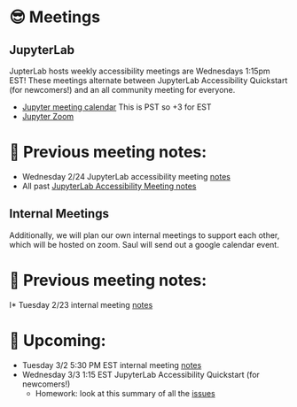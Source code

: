 # 😎 Meetings

## JupyterLab 
JupterLab hosts weekly accessibility meetings are Wednesdays 1:15pm EST! These meetings alternate between JupyterLab Accessibility Quickstart (for newcomers!) and an all community meeting for everyone.
*   [Jupyter meeting calendar](https://jupyter.readthedocs.io/en/latest/community/content-community.html#jupyter-community-meetings) This is PST so +3 for EST
*   [Jupyter Zoom](https://zoom.us/my/jovyan?pwd=c0JZTHlNdS9Sek9vdzR3aTJ4SzFTQT09)
   
# 📝 Previous meeting notes:
*   Wednesday 2/24 JupyterLab accessibility meeting [notes](https://github.com/jupyterlab/team-compass/issues/98#issuecomment-786314705)
*   All past [JupyterLab Accessibility Meeting notes](https://github.com/jupyterlab/team-compass/issues/98)


## Internal Meetings 
Additionally, we will plan our own internal meetings to support each other, which will be hosted on zoom. Saul will send out a google calendar event. 

# 📝 Previous meeting notes:
I*   Tuesday 2/23 internal meeting [notes](./meetings/2_23_2021.md)

# 📅 Upcoming:
* Tuesday 3/2 5:30 PM EST internal meeting [notes](./meetings/3_02_2021.md)
* Wednesday 3/3 1:15 EST JupyterLab Accessibility Quickstart (for newcomers!)
    *   Homework: look at this summary of all the [issues](https://github.com/jupyterlab/jupyterlab/pull/9399)
